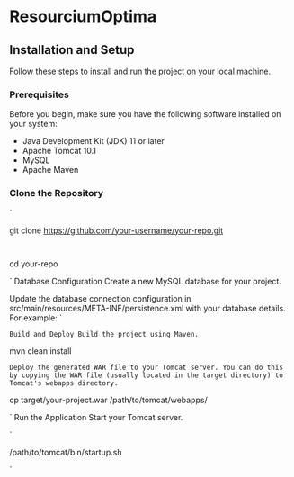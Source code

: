 # ResourciumOptima
 
## Installation and Setup

Follow these steps to install and run the project on your local machine.

### Prerequisites

Before you begin, make sure you have the following software installed on your system:

- Java Development Kit (JDK) 11 or later
- Apache Tomcat 10.1
- MySQL
- Apache Maven

### Clone the Repository

`

git clone https://github.com/your-username/your-repo.git

`
`

cd your-repo

`
Database Configuration
Create a new MySQL database for your project.

Update the database connection configuration in src/main/resources/META-INF/persistence.xml with your database details. For example:
`

<property name="javax.persistence.jdbc.url" value="jdbc:mysql://localhost:3306/your_database"/>
<property name="javax.persistence.jdbc.user" value="your_username"/>
<property name="javax.persistence.jdbc.password" value="your_password"/>

`
Build and Deploy
Build the project using Maven.
`

mvn clean install

`
Deploy the generated WAR file to your Tomcat server. You can do this by copying the WAR file (usually located in the target directory) to Tomcat's webapps directory.
`

cp target/your-project.war /path/to/tomcat/webapps/

`
Run the Application
Start your Tomcat server.

`

/path/to/tomcat/bin/startup.sh

`
